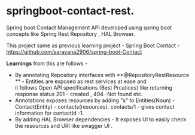 # springboot-contact-rest.

Spring boot Contact Management API developed using spring boot concepts like  Spring Rest Repository , HAL Browser. <br>

This project same as previous learning project - Spring Boot Contact - https://github.com/saravana2906/spring-boot-Contact <br>

**Learnings** from this are follows - 

- By annotating Repository interfaces with **@RepositoryRestResource ** - Entities are exposed as rest services at ease and <br>
  it follows Open API specifications (Best Prcatices) like returning response status 201 - created , 404 -Not found etc.
- Annotations exposes resources by adding "s" to Entities(Noun) - Contact(Entity) - contacts(resources). contacts/1 - gives contact information for contactId -1.
- By adding HAL Browser dependencies - It exposes UI to easily check the resources and URI like swagger UI .


